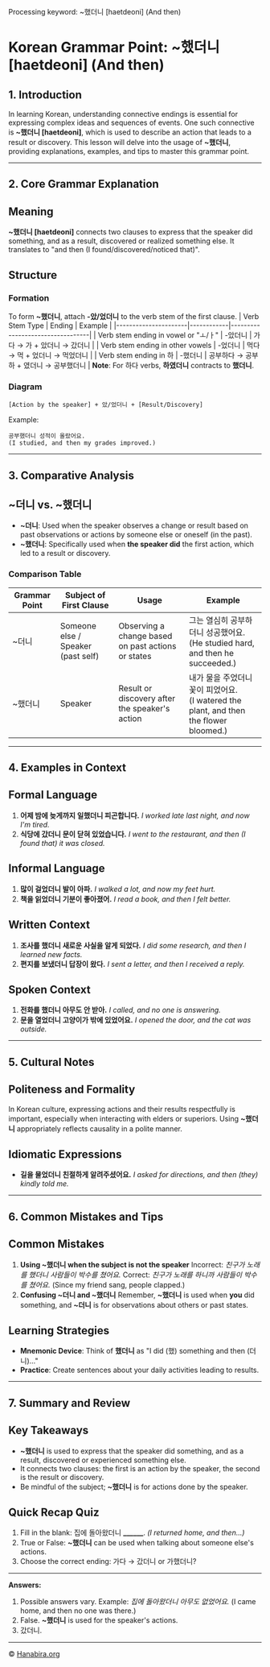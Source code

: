 Processing keyword: ~했더니 [haetdeoni] (And then)
# Korean Grammar Point: ~했더니 [haetdeoni] (And then)

## 1. Introduction
In learning Korean, understanding connective endings is essential for expressing complex ideas and sequences of events. One such connective is **~했더니 [haetdeoni]**, which is used to describe an action that leads to a result or discovery. This lesson will delve into the usage of **~했더니**, providing explanations, examples, and tips to master this grammar point.

---
## 2. Core Grammar Explanation
## Meaning
**~했더니 [haetdeoni]** connects two clauses to express that the speaker did something, and as a result, discovered or realized something else. It translates to "and then (I found/discovered/noticed that)".
## Structure
### Formation
To form **~했더니**, attach **-았/었더니** to the verb stem of the first clause.
| Verb Stem Type       | Ending     | Example                          |
|----------------------|------------|----------------------------------|
| Verb stem ending in vowel or "ㅗ/ㅏ" | -았더니 | 가다 → 가 + 았더니 → 갔더니      |
| Verb stem ending in other vowels    | -었더니 | 먹다 → 먹 + 었더니 → 먹었더니    |
| Verb stem ending in 하               | -했더니 | 공부하다 → 공부하 + 였더니 → 공부했더니 |
**Note**: For 하다 verbs, **하였더니** contracts to **했더니**.
### Diagram
```
[Action by the speaker] + 았/었더니 + [Result/Discovery]
```
Example:
```
공부했더니 성적이 올랐어요.
(I studied, and then my grades improved.)
```
---
## 3. Comparative Analysis
## ~더니 vs. ~했더니
- **~더니**: Used when the speaker observes a change or result based on past observations or actions by someone else or oneself (in the past).
- **~했더니**: Specifically used when **the speaker did** the first action, which led to a result or discovery.
### Comparison Table
| Grammar Point | Subject of First Clause | Usage                               | Example                                          |
|---------------|-------------------------|-------------------------------------|--------------------------------------------------|
| ~더니         | Someone else / Speaker (past self) | Observing a change based on past actions or states | 그는 열심히 공부하더니 성공했어요.<br>(He studied hard, and then he succeeded.) |
| ~했더니       | Speaker                 | Result or discovery after the speaker's action    | 내가 물을 주었더니 꽃이 피었어요.<br>(I watered the plant, and then the flower bloomed.) |
---
## 4. Examples in Context
## Formal Language
1. **어제 밤에 늦게까지 일했더니 피곤합니다.**
   *I worked late last night, and now I'm tired.*
2. **식당에 갔더니 문이 닫혀 있었습니다.**
   *I went to the restaurant, and then (I found that) it was closed.*
## Informal Language
1. **많이 걸었더니 발이 아파.**
   *I walked a lot, and now my feet hurt.*
2. **책을 읽었더니 기분이 좋아졌어.**
   *I read a book, and then I felt better.*
## Written Context
1. **조사를 했더니 새로운 사실을 알게 되었다.**
   *I did some research, and then I learned new facts.*
2. **편지를 보냈더니 답장이 왔다.**
   *I sent a letter, and then I received a reply.*
## Spoken Context
1. **전화를 했더니 아무도 안 받아.**
   *I called, and no one is answering.*
2. **문을 열었더니 고양이가 밖에 있었어요.**
   *I opened the door, and the cat was outside.*
---
## 5. Cultural Notes
## Politeness and Formality
In Korean culture, expressing actions and their results respectfully is important, especially when interacting with elders or superiors. Using **~했더니** appropriately reflects causality in a polite manner.
## Idiomatic Expressions
- **길을 물었더니 친절하게 알려주셨어요.**
  *I asked for directions, and then (they) kindly told me.*
---
## 6. Common Mistakes and Tips
## Common Mistakes
1. **Using ~했더니 when the subject is not the speaker**
   Incorrect: *친구가 노래를 했더니 사람들이 박수를 쳤어요.*
   Correct: *친구가 노래를 하니까 사람들이 박수를 쳤어요.* (Since my friend sang, people clapped.)
2. **Confusing ~더니 and ~했더니**
   Remember, **~했더니** is used when **you** did something, and **~더니** is for observations about others or past states.
## Learning Strategies
- **Mnemonic Device**: Think of **했더니** as "I did (했) something and then (더니)..."
- **Practice**: Create sentences about your daily activities leading to results.
---
## 7. Summary and Review
## Key Takeaways
- **~했더니** is used to express that the speaker did something, and as a result, discovered or experienced something else.
- It connects two clauses: the first is an action by the speaker, the second is the result or discovery.
- Be mindful of the subject; **~했더니** is for actions done by the speaker.
## Quick Recap Quiz
1. Fill in the blank: 집에 돌아왔더니 **______**.
   *(I returned home, and then...)*
2. True or False: **~했더니** can be used when talking about someone else's actions.
3. Choose the correct ending:
   가다 → 갔더니 or 가했더니?
---
**Answers:**
1. Possible answers vary. Example: *집에 돌아왔더니 아무도 없었어요.* (I came home, and then no one was there.)
2. False. **~했더니** is used for the speaker's actions.
3. 갔더니.

---
© [Hanabira.org](https://hanabira.org)

